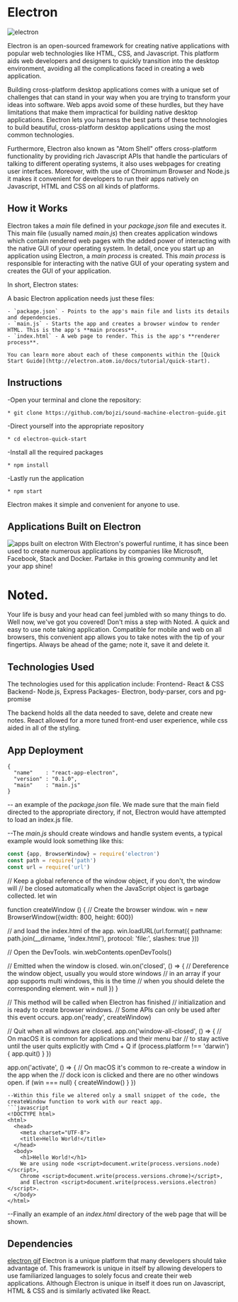 # Electron
![electron](https://electron.atom.io/images/opengraph.png)

Electron is an open-sourced framework for creating native applications with popular web technologies like HTML, CSS, and Javascript.  This platform aids web developers and designers to quickly transition into the desktop environment, avoiding all the complications faced in creating a web application.

Building cross-platform desktop applications comes with a unique set of challenges that can stand in your way when you are trying to transform your ideas into software. Web apps avoid some of these hurdles, but they have limitations that make them impractical for building native desktop applications. Electron lets you harness the best parts of these technologies to build beautiful, cross-platform desktop applications using the most common technologies. 

Furthermore, Electron also known as "Atom Shell" offers cross-platform functionality by providing rich Javascript APIs that handle the particulars of talking to different operating systems, it also uses webpages for creating user interfaces. Moreover, with the use of Chromimum Browser and Node.js it makes it convenient for developers to run their apps natively on Javascript, HTML and CSS on all kinds of platforms. 

## How it Works

Electron takes a *main* file defined in your *package.json* file and executes it. This main file (usually named *main.js*) then creates application windows which contain rendered web pages with the added power of interacting with the native GUI of your operating system. In detail, once you start up an application using Electron, a *main process* is created. This *main process* is responsible for interacting with the native GUI of your operating system and creates the GUI of your application. 

In short, Electron states:

A basic Electron application needs just these files:

	- `package.json` - Points to the app's main file and lists its details and dependencies.
	- `main.js` - Starts the app and creates a browser window to render HTML. This is the app's **main process**.
	- `index.html` - A web page to render. This is the app's **renderer process**.

	You can learn more about each of these components within the [Quick Start Guide](http://electron.atom.io/docs/tutorial/quick-start).

## Instructions

-Open your terminal and clone the repository:

	* git clone https://github.com/bojzi/sound-machine-electron-guide.git

-Direct yourself into the appropriate repository

	* cd electron-quick-start

-Install all the required packages

	* npm install

-Lastly run the application

	* npm start

Electron makes it simple and convenient for anyone to use. 

## Applications Built on Electron 
![apps built on electron](http://www.clariontech.com/sites/default/files/inline-images/Electron%20blog%20inner%20image_0.png)
With Electron's powerful runtime, it has since been used to create numerous applications by companies like Microsoft, Facebook, Stack and Docker. Partake in this growing community and let your app shine!

# Noted.
Your life is busy and your head can feel jumbled with so many things to do. Well now, we've got you covered! Don't miss a step with Noted. A quick and easy to use note taking application. Compatible for mobile and web on all browsers, this convenient app allows you to take notes with the tip of your fingertips. Always be ahead of the game; note it, save it and delete it. 

## Technologies Used
The technologies used for this application include:
Frontend- React & CSS
Backend- Node.js, Express
Packages- Electron, body-parser, cors and pg-promise

The backend holds all the data needed to save, delete and create new notes. React allowed for a more tuned front-end user experience, while css aided in all of the styling. 

## App Deployment
```
{
  "name"    : "react-app-electron",
  "version" : "0.1.0",
  "main"    : "main.js"
}
```
-- an example of the *package.json* file.
We made sure that the main field directed to the appropriate directory, if not, Electron would have attempted to load an index.js file.

--The *main.js* should create windows and handle system events, a typical example would look something like this:
```javascript
const {app, BrowserWindow} = require('electron')
const path = require('path')
const url = require('url')
```
// Keep a global reference of the window object, if you don't, the window will
// be closed automatically when the JavaScript object is garbage collected.
let win

function createWindow () {
  // Create the browser window.
  win = new BrowserWindow({width: 800, height: 600})

  // and load the index.html of the app.
  win.loadURL(url.format({
    pathname: path.join(__dirname, 'index.html'),
    protocol: 'file:',
    slashes: true
  }))

  // Open the DevTools.
  win.webContents.openDevTools()

  // Emitted when the window is closed.
  win.on('closed', () => {
    // Dereference the window object, usually you would store windows
    // in an array if your app supports multi windows, this is the time
    // when you should delete the corresponding element.
    win = null
  })
}

// This method will be called when Electron has finished
// initialization and is ready to create browser windows.
// Some APIs can only be used after this event occurs.
app.on('ready', createWindow)

// Quit when all windows are closed.
app.on('window-all-closed', () => {
  // On macOS it is common for applications and their menu bar
  // to stay active until the user quits explicitly with Cmd + Q
  if (process.platform !== 'darwin') {
    app.quit()
  }
})

app.on('activate', () => {
  // On macOS it's common to re-create a window in the app when the
  // dock icon is clicked and there are no other windows open.
  if (win === null) {
    createWindow()
  }
})
```
--Within this file we altered only a small snippet of the code, the createWindow function to work with our react app.
```javascript
<!DOCTYPE html>
<html>
  <head>
    <meta charset="UTF-8">
    <title>Hello World!</title>
  </head>
  <body>
    <h1>Hello World!</h1>
    We are using node <script>document.write(process.versions.node)</script>,
    Chrome <script>document.write(process.versions.chrome)</script>,
    and Electron <script>document.write(process.versions.electron)</script>.
  </body>
</html>
```
--Finally an example of an *index.html* directory of the web page that will be shown.

## Dependencies
[electron gif](http://img55.laughinggif.com/pic/HTTP2Jlc3RhbmltYXRpb25zLmNvbS9TY2llbmNlL0NoZW1pc3RyeS9hdG9tLWVsZWN0cm9uLXByb3Rvbi1vcmJpdC1zdHJ1Y3R1cmUtYW5pbWF0ZWQtZ2lmLTMuZ2lm.gif)
Electron is a unique platform that many developers should take advantage of. This framework is unique in itself by allowing developers to use familiarized languages to solely focus and create their web applications. Although Electron is unique in itself it does run on Javascript, HTML & CSS and is similarly activated like React. 
